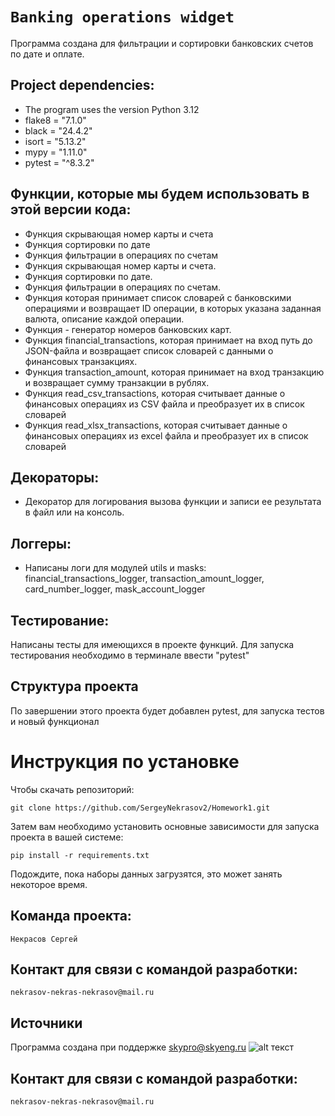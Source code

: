# `Banking operations widget`

Программа создана для фильтрации и сортировки банковских счетов по дате и оплате.

## Project dependencies:
- The program uses the version Python 3.12
- flake8 = "7.1.0"
- black = "24.4.2"
- isort = "5.13.2"
- mypy = "1.11.0"
- pytest = "^8.3.2"

## Функции, которые мы будем использовать в этой версии кода:

- Функция скрывающая номер карты и счета
- Функция сортировки по дате
- Функция фильтрации в операциях по счетам
- Функция скрывающая номер карты и счета.
- Функция сортировки по дате.
- Функция фильтрации в операциях по счетам.
- Функция которая принимает список словарей с банковскими операциями и возвращает ID операции, в которых указана заданная валюта, описание каждой операции.
- Функция - генератор номеров банковских карт.
- Функция financial_transactions, которая принимает на вход путь до JSON-файла и возвращает список словарей с данными о финансовых транзакциях.
- Функция transaction_amount, которая принимает на вход транзакцию и возвращает сумму транзакции в рублях.
- Функция read_csv_transactions, которая считывает данные о финансовых операциях из CSV файла и преобразует их в список словарей
- Функция read_xlsx_transactions, которая считывает данные о финансовых операциях из excel файла и преобразует их в список словарей

## Декораторы:
- Декоратор для логирования вызова функции и записи ее результата в файл или на консоль.

## Логгеры:
- Написаны логи для модулей utils и masks:
financial_transactions_logger, transaction_amount_logger, card_number_logger, mask_account_logger

## Тестирование:

Написаны тесты для имеющиxcя в проекте функций.
Для запуска тестирования необходимо в терминале ввести "pytest"

## Структура проекта
По завершении этого проекта будет добавлен pytest, для запуска тестов и новый функционал

# Инструкция по установке
Чтобы скачать репозиторий:

`git clone https://github.com/SergeyNekrasov2/Homework1.git`

Затем вам необходимо установить основные зависимости для запуска проекта в вашей системе:

```pip install -r requirements.txt```

Подождите, пока наборы данных загрузятся, это может занять некоторое время. 

## Команда проекта:
`Некрасов Сергей` 

## Контакт для связи с командой разработки:
`nekrasov-nekras-nekrasov@mail.ru` 

## Источники
Программа создана при поддержке [skypro@skyeng.ru](https://sky.pro/#giftpopup) 
 ![alt текст](https://static.tildacdn.com/tild3364-3965-4237-b664-363533643431/Group_1321317003.svg) 

## Контакт для связи с командой разработки:
`nekrasov-nekras-nekrasov@mail.ru`


